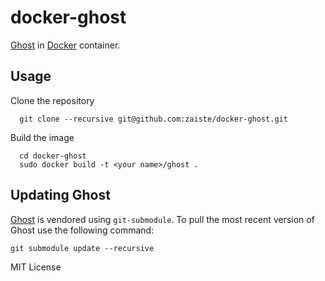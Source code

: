 # docker-ghost

[Ghost][2] in [Docker][1] container.

## Usage

Clone the repository

      git clone --recursive git@github.com:zaiste/docker-ghost.git

Build the image

      cd docker-ghost
      sudo docker build -t <your name>/ghost .

## Updating Ghost

[Ghost][2] is vendored using `git-submodule`. To pull the most recent version of Ghost use the following command:

    git submodule update --recursive

MIT License

[1]: http://www.docker.io/
[2]: https://ghost.org/

